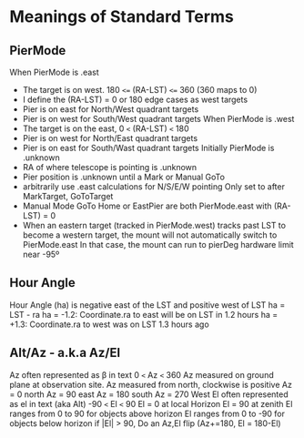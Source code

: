 # Meanings of Standard Terms

## PierMode
When PierMode is .east
  - The target is on west. 180 `<=` (RA-LST) `<=` 360  (360 maps to 0)
  - I define the (RA-LST) = 0 or 180 edge cases as west targets
  - Pier is on east for North/West quadrant targets
  - Pier is on west for South/West quadrant targets
When PierMode is .west
  - The target is on the east, 0 `<` (RA-LST) `<` 180
  - Pier is on west for North/East quadrant targets
  - Pier is on east for South/Wast quadrant targets
Initially PierMode is .unknown
  - RA of where telescope is pointing is .unknown
  - Pier position is .unknown until a Mark or Manual GoTo
  - arbitrarily use .east calculations for N/S/E/W pointing
Only set to after MarkTarget, GoToTarget
  - Manual Mode GoTo Home or EastPier are both PierMode.east with (RA-LST) = 0
  - When an eastern target (tracked in PierMode.west) tracks past LST to become a
    western target, the mount will not automatically switch to PierMode.east
    In that case, the mount can run to pierDeg hardware limit near -95º

## Hour Angle 
Hour Angle (ha) is negative east of the LST and positive west of LST
  ha = LST - ra
  ha = -1.2:  Coordinate.ra to east will be on LST in 1.2 hours
  ha = +1.3:  Coordinate.ra to west was on LST 1.3 hours ago
  
## Alt/Az - a.k.a Az/El
Az often represented as β in text
  0 `<` Az `<` 360
  Az measured on ground plane at observation site.
  Az measured from north, clockwise is positive
    Az = 0 north
    Az = 90 east
    Az = 180 south
    Az = 270 West
El often represented as el in text (aka Alt)
  -90 `<` El `<` 90
  El = 0 at local Horizon
  El = 90 at zenith
  El ranges from 0 to 90 for objects above horizon
  El ranges from 0 to -90 for objects below horizon
  if |El| > 90, Do an Az,El flip (Az+=180, El = 180-El)
